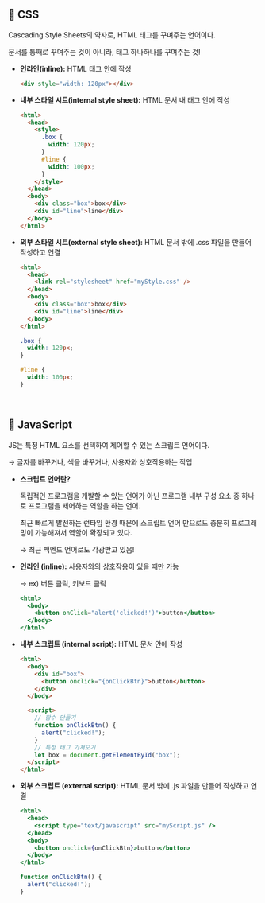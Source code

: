 ## 📍 CSS

Cascading Style Sheets의 약자로, HTML 태그를 꾸며주는 언어이다.

문서를 통째로 꾸며주는 것이 아니라, 태그 하나하나를 꾸며주는 것!

- **인라인(inline):** HTML 태그 안에 작성

  ```html
  <div style="width: 120px"></div>
  ```

- **내부 스타일 시트(internal style sheet):** HTML 문서 내 <head> 태그 안에 작성

  ```html
  <html>
    <head>
      <style>
        .box {
          width: 120px;
        }
        #line {
          width: 100px;
        }
      </style>
    </head>
    <body>
      <div class="box">box</div>
      <div id="line">line</div>
    </body>
  </html>
  ```

- **외부 스타일 시트(external style sheet):** HTML 문서 밖에 .css 파일을 만들어 작성하고 연결

  ```html
  <html>
    <head>
      <link rel="stylesheet" href="myStyle.css" />
    </head>
    <body>
      <div class="box">box</div>
      <div id="line">line</div>
    </body>
  </html>
  ```

  ```css
  .box {
    width: 120px;
  }

  #line {
    width: 100px;
  }
  ```

<br />

## 📍 JavaScript

JS는 특정 HTML 요소를 선택하여 제어할 수 있는 스크립트 언어이다.

→ 글자를 바꾸거나, 색을 바꾸거나, 사용자와 상호작용하는 작업

- **스크립트 언어란?**

  독립적인 프로그램을 개발할 수 있는 언어가 아닌 프로그램 내부 구성 요소 중 하나로 프로그램을 제어하는 역할을 하는 언어.

  최근 빠르게 발전하는 런타임 환경 때문에 스크립트 언어 만으로도 충분히 프로그래밍이 가능해져서 역할이 확장되고 있다.

  → 최근 백엔드 언어로도 각광받고 있음!

- **인라인 (inline):** 사용자와의 상호작용이 있을 때만 가능

  → ex) 버튼 클릭, 키보드 클릭

  ```jsx
  <html>
    <body>
      <button onClick="alert('clicked!')">button</button>
    </body>
  </html>
  ```

- **내부 스크립트 (internal script):** HTML 문서 안에 작성

  ```html
  <html>
    <body>
      <div id="box">
        <button onclick="{onClickBtn}">button</button>
      </div>
    </body>

    <script>
      // 함수 만들기
      function onClickBtn() {
        alert("clicked!");
      }
      // 특정 태그 가져오기
      let box = document.getElementById("box");
    </script>
  </html>
  ```

- **외부 스크립트 (external script):** HTML 문서 밖에 .js 파일을 만들어 작성하고 연결
  ```jsx
  <html>
    <head>
      <script type="text/javascript" src="myScript.js" />
    </head>
    <body>
      <button onclick={onClickBtn}>button</button>
    </body>
  </html>
  ```
  ```jsx
  function onClickBtn() {
    alert("clicked!");
  }
  ```

<br />
